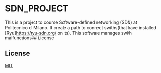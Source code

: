 # SDN_PROJECT

This is a project to course Software-defined networking (SDN) at Politecnico di Milano. It create a path to connect swiths(that have installed [Ryu]https://ryu-sdn.org/ on its). This software manages swith malfunctions## License
## License
[MIT](https://choosealicense.com/licenses/mit/)
